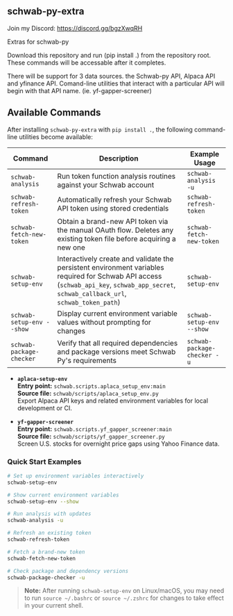 schwab-py-extra
---------------

Join my Discord:  https://discord.gg/bgzXwqRH


Extras for schwab-py

Download this repository and run (pip install .) from the repository root.
These commands will be accessable after it completes.

There will be support for 3 data sources.  the Schwab-py API, Alpaca API and yfinance API.
Comand-line utilities that interact with a particular API will begin with that API name. (ie. yf-gapper-screener)

## Available Commands

After installing `schwab-py-extra` with `pip install .`, the following command-line utilities become available:

| Command | Description | Example Usage |
|---------|-------------|---------------|
| `schwab-analysis` | Run token function analysis routines against your Schwab account | `schwab-analysis -u` |
| `schwab-refresh-token` | Automatically refresh your Schwab API token using stored credentials | `schwab-refresh-token` |
| `schwab-fetch-new-token` | Obtain a brand-new API token via the manual OAuth flow. Deletes any existing token file before acquiring a new one | `schwab-fetch-new-token` |
| `schwab-setup-env` | Interactively create and validate the persistent environment variables required for Schwab API access (`schwab_api_key`, `schwab_app_secret`, `schwab_callback_url`, `schwab_token_path`) | `schwab-setup-env` |
| `schwab-setup-env --show` | Display current environment variable values without prompting for changes | `schwab-setup-env --show` |
| `schwab-package-checker` | Verify that all required dependencies and package versions meet Schwab Py's requirements | `schwab-package-checker -u` |


- **`aplaca-setup-env`**  
  **Entry point:** `schwab.scripts.aplaca_setup_env:main`  
  **Source file:** `schwab/scripts/aplaca_setup_env.py`  
  Export Alpaca API keys and related environment variables for local development or CI.

- **`yf-gapper-screener`**  
  **Entry point:** `schwab.scripts.yf_gapper_screener:main`  
  **Source file:** `schwab/scripts/yf_gapper_screener.py`  
  Screen U.S. stocks for overnight price gaps using Yahoo Finance data.

### Quick Start Examples

```bash
# Set up environment variables interactively
schwab-setup-env

# Show current environment variables
schwab-setup-env --show

# Run analysis with updates
schwab-analysis -u

# Refresh an existing token
schwab-refresh-token

# Fetch a brand-new token
schwab-fetch-new-token

# Check package and dependency versions
schwab-package-checker -u
```

> **Note:** After running `schwab-setup-env` on Linux/macOS, you may need to run `source ~/.bashrc` or `source ~/.zshrc` for changes to take effect in your current shell.
